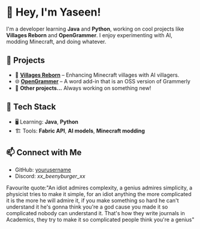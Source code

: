 # 👋 Hey, I'm Yaseen!

I'm a developer learning **Java** and **Python**, working on cool projects like **Villages Reborn** and **OpenGrammer**. I enjoy experimenting with AI, modding Minecraft, and doing whatever.

## 🚀 Projects  
- 🏡 **[Villages Reborn](https://github.com/yourusername/VillagesReborn)** – Enhancing Minecraft villages with AI villagers.  
- 🌐 **[OpenGrammer](https://github.com/yourusername/OpenGrammer)** – A word add-in that is an OSS version of Grammerly  
- 🔧 **Other projects...** Always working on something new!

## 🔧 Tech Stack  
- 🖥️ Learning: **Java**, **Python**  
- 🏗️ Tools: **Fabric API**, **AI models**, **Minecraft modding**  

## 📫 Connect with Me  
- GitHub: [yourusername](https://github.com/yourusername)  
- Discord: *xx_beenyburger_xx*  
  

Favourite quote:"An idiot admires complexity, a genius admires simplicity, a physicist tries to make it simple, for an idiot anything the more complicated it is the more he will admire it, if you make something so hard he can't understand it he's gonna think you're a god cause you made it so complicated nobody can understand it. That's how they write journals in Academics, they try to make it so complicated people think you're a genius"
